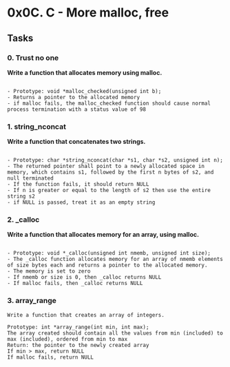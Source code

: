 # 0x0C. C - More malloc, free

## Tasks

### 0. Trust no one

**Write a function that allocates memory using malloc.**
```

- Prototype: void *malloc_checked(unsigned int b);
- Returns a pointer to the allocated memory
- if malloc fails, the malloc_checked function should cause normal process termination with a status value of 98
```

### 1. string_nconcat

**Write a function that concatenates two strings.**
```

- Prototype: char *string_nconcat(char *s1, char *s2, unsigned int n);
- The returned pointer shall point to a newly allocated space in memory, which contains s1, followed by the first n bytes of s2, and null terminated
- If the function fails, it should return NULL
- If n is greater or equal to the length of s2 then use the entire string s2
- if NULL is passed, treat it as an empty string
```

### 2. _calloc

**Write a function that allocates memory for an array, using malloc.**
```

- Prototype: void *_calloc(unsigned int nmemb, unsigned int size);
- The _calloc function allocates memory for an array of nmemb elements of size bytes each and returns a pointer to the allocated memory.
- The memory is set to zero
- If nmemb or size is 0, then _calloc returns NULL
- If malloc fails, then _calloc returns NULL
```

### 3. array_range
```
Write a function that creates an array of integers.

Prototype: int *array_range(int min, int max);
The array created should contain all the values from min (included) to max (included), ordered from min to max
Return: the pointer to the newly created array
If min > max, return NULL
If malloc fails, return NULL
```

